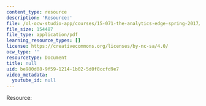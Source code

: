 ```yaml
---
content_type: resource
description: 'Resource:'
file: /ol-ocw-studio-app/courses/15-071-the-analytics-edge-spring-2017/be980d089f5912141b025d0f8ccfd9e7_Unit1_IntroductionR_AllSlides.pdf
file_size: 154487
file_type: application/pdf
learning_resource_types: []
license: https://creativecommons.org/licenses/by-nc-sa/4.0/
ocw_type: ''
resourcetype: Document
title: null
uid: be980d08-9f59-1214-1b02-5d0f8ccfd9e7
video_metadata:
  youtube_id: null
---
```

Resource: